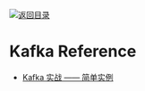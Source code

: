 [![返回目录](https://parg.co/UGo)](https://github.com/wxyyxc1992/Awesome-Links)

# Kafka Reference

* [Kafka 实战 —— 简单实例](http://www.cnblogs.com/smartloli/p/4543211.html?spm=5176.100239.blogcont33922.3.lS3TVC)
